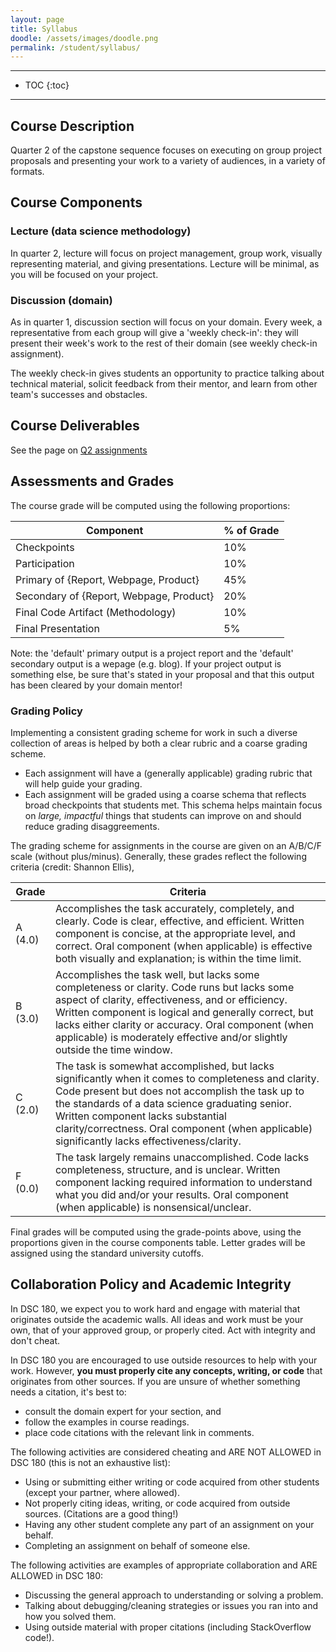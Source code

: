```yaml
---
layout: page
title: Syllabus
doodle: /assets/images/doodle.png
permalink: /student/syllabus/
---
```


---
* TOC
{:toc}

---

## Course Description

Quarter 2 of the capstone sequence focuses on executing on group
project proposals and presenting your work to a variety of audiences,
in a variety of formats.


## Course Components

### Lecture (data science methodology)

In quarter 2, lecture will focus on project management, group work,
visually representing material, and giving presentations. Lecture will
be minimal, as you will be focused on your project.

### Discussion (domain)

As in quarter 1, discussion section will focus on your domain. Every
week, a representative from each group will give a 'weekly check-in':
they will present their week's work to the rest of their domain (see
weekly check-in assignment).

The weekly check-in gives students an opportunity to practice talking
about technical material, solicit feedback from their mentor, and
learn from other team's successes and obstacles.

## Course Deliverables

See the page on [Q2 assignments](/student/assignments)

## Assessments and Grades

The course grade will be computed using the following proportions:

|Component|% of Grade|
|---|---|
|Checkpoints|10%|
|Participation|10%|
|Primary of {Report, Webpage, Product}|45%|
|Secondary of {Report, Webpage, Product}|20%|
|Final Code Artifact (Methodology)|10%|
|Final Presentation|5%|

Note: the 'default' primary output is a project report and the 'default'
secondary output is a wepage (e.g. blog). If your project output is
something else, be sure that's stated in your proposal and that this
output has been cleared by your domain mentor!

### Grading Policy

Implementing a consistent grading scheme for work in such a diverse
collection of areas is helped by both a clear rubric and a coarse
grading scheme.

* Each assignment will have a (generally applicable) grading rubric
  that will help guide your grading. 
* Each assignment will be graded using a coarse schema that reflects
  broad checkpoints that students met. This schema helps maintain
  focus on *large, impactful* things that students can improve on and
  should reduce grading disaggreements.
  
The grading scheme for assignments in the course are given on an
A/B/C/F scale (without plus/minus). Generally, these grades reflect
the following criteria (credit: Shannon Ellis),

|Grade|Criteria|
|---|---|
|A (4.0) |Accomplishes the task accurately, completely, and clearly. Code is clear, effective, and efficient. Written component is concise, at the appropriate level, and correct. Oral component (when applicable) is effective both visually and explanation; is within the time limit. |
|B (3.0) |Accomplishes the task well, but lacks some completeness or clarity. Code runs but lacks some aspect of clarity, effectiveness, and or efficiency. Written component is logical and generally correct, but lacks either clarity or accuracy. Oral component (when applicable) is moderately effective and/or slightly outside the time window. |
|C (2.0) |The task is somewhat accomplished, but lacks significantly when it comes to completeness and clarity. Code present but does not accomplish the task up to the standards of a data science graduating senior. Written component lacks substantial clarity/correctness. Oral component (when applicable) significantly lacks effectiveness/clarity. |
|F (0.0) |The task largely remains unaccomplished. Code lacks completeness, structure, and is unclear. Written component lacking required information to understand what you did and/or your results. Oral component (when applicable) is nonsensical/unclear. |

Final grades will be computed using the grade-points above, using the
proportions given in the course components table. Letter grades will
be assigned using the standard university cutoffs.


## Collaboration Policy and Academic Integrity

In DSC 180, we expect you to work hard and engage with material that
originates outside the academic walls. All ideas and work must be your
own, that of your approved group, or properly cited. Act with
integrity and don't cheat.

In DSC 180 you are encouraged to use outside resources to help with
your work. However, **you must properly cite any concepts, writing, or
code** that originates from other sources. If you are unsure of
whether something needs a citation, it's best to:
* consult the domain expert for your section, and
* follow the examples in course readings.
* place code citations with the relevant link in comments.

The following activities are considered cheating and ARE NOT ALLOWED
in DSC 180 (this is not an exhaustive list):

* Using or submitting either writing or code acquired from other
  students (except your partner, where allowed).
* Not properly citing ideas, writing, or code acquired from outside
  sources. (Citations are a good thing!)
* Having any other student complete any part of an assignment on your
  behalf.
* Completing an assignment on behalf of someone else.

The following activities are examples of appropriate collaboration and
ARE ALLOWED in DSC 180:

* Discussing the general approach to understanding or solving a problem.
* Talking about debugging/cleaning strategies or issues you ran into and how you solved them.
* Using outside material with proper citations (including
StackOverflow code!).
